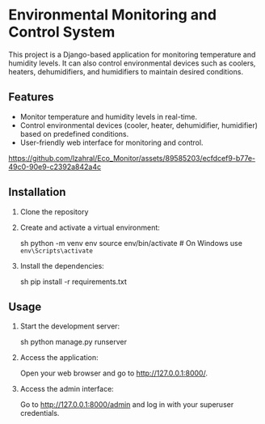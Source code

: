 # Environmental Monitoring and Control System

This project is a Django-based application for monitoring temperature and humidity levels. It can also control environmental devices such as coolers, heaters, dehumidifiers, and humidifiers to maintain desired conditions.

## Features

- Monitor temperature and humidity levels in real-time.
- Control environmental devices (cooler, heater, dehumidifier, humidifier) based on predefined conditions.
- User-friendly web interface for monitoring and control.



https://github.com/lzahral/Eco_Monitor/assets/89585203/ecfdcef9-b77e-49c0-90e9-c2392a842a4c



## Installation

1. Clone the repository

2. Create and activate a virtual environment:

    sh
    python -m venv env
    source env/bin/activate  # On Windows use `env\Scripts\activate`
    
3. Install the dependencies:

    sh
    pip install -r requirements.txt
    
## Usage

1. Start the development server:

    sh
    python manage.py runserver
    
2. Access the application:

    Open your web browser and go to http://127.0.0.1:8000/.

3. Access the admin interface:

    Go to http://127.0.0.1:8000/admin and log in with your superuser credentials.
